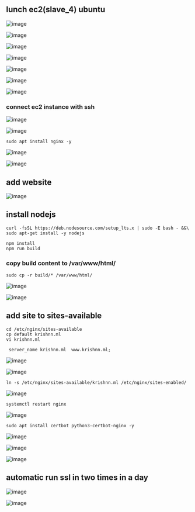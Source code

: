 ## lunch ec2(slave_4) ubuntu
![image](https://user-images.githubusercontent.com/40553867/204118619-0774c752-8f1e-4725-a902-ffe6f8601206.png)

![image](https://user-images.githubusercontent.com/40553867/204118636-56b33eba-2f9e-4eed-aade-ba9d9f822e85.png)

![image](https://user-images.githubusercontent.com/40553867/204118640-77778f20-62f8-4d06-997c-e9197661dfd0.png)

![image](https://user-images.githubusercontent.com/40553867/204118643-27b6f4e4-1882-4668-a1a9-1e874c7a42de.png)

![image](https://user-images.githubusercontent.com/40553867/204118647-dbc74665-84dd-4015-bc62-2d90404a4efc.png)

![image](https://user-images.githubusercontent.com/40553867/204119124-2cf5de11-efc5-4025-b61f-f32bd3999572.png)

![image](https://user-images.githubusercontent.com/40553867/204119162-5257c403-2ebc-4bcf-8e24-1398016ac947.png)

### connect ec2 instance with ssh

![image](https://user-images.githubusercontent.com/40553867/204119209-1af9bfb4-6799-455b-9886-2b80d12d31e4.png)

![image](https://user-images.githubusercontent.com/40553867/204119224-48670dd2-6bc1-45fa-855f-509893fab04f.png)

```
sudo apt install nginx -y
```
![image](https://user-images.githubusercontent.com/40553867/204119244-32b2fce0-c847-403f-b6b2-91f7de978d14.png)

![image](https://user-images.githubusercontent.com/40553867/204119276-236c2921-0d05-41a3-bc90-8f1edcd5bd03.png)

## add website 
![image](https://user-images.githubusercontent.com/40553867/204119350-8b56ee18-eb3a-4bc7-acac-8f978c00924a.png)

## install nodejs
```
curl -fsSL https://deb.nodesource.com/setup_lts.x | sudo -E bash - &&\
sudo apt-get install -y nodejs
```

```
npm install
npm run build
```

### copy build content to /var/www/html/
```
sudo cp -r build/* /var/www/html/
```

![image](https://user-images.githubusercontent.com/40553867/204119840-9012a6e3-15b9-4a81-8dda-862270c20c2c.png)

![image](https://user-images.githubusercontent.com/40553867/204119989-bfab7bb4-177b-4e87-9dfd-759a65791034.png)

## add site to sites-available 

```
cd /etc/nginx/sites-available
cp default krishnn.ml
vi krishnn.ml
```

```
 server_name krishnn.ml  www.krishnn.ml;
```

![image](https://user-images.githubusercontent.com/40553867/204121049-5e81dfc3-6ceb-404f-95bc-7a7188b133a3.png)

![image](https://user-images.githubusercontent.com/40553867/204121061-52897b8e-0b9c-40cd-80d7-8269e8c9e091.png)

```
ln -s /etc/nginx/sites-available/krishnn.ml /etc/nginx/sites-enabled/
```

![image](https://user-images.githubusercontent.com/40553867/204121124-99862ed4-7646-4413-8863-5b376e67eb95.png)

```
systemctl restart nginx
```
![image](https://user-images.githubusercontent.com/40553867/204121151-4be9d2cb-a774-4c14-8269-f2c350e35eae.png)
```
sudo apt install certbot python3-certbot-nginx -y
```
![image](https://user-images.githubusercontent.com/40553867/204121379-5df96e2b-852c-478f-b01a-5868eaba68f6.png)

![image](https://user-images.githubusercontent.com/40553867/204121445-e7184ca0-0e35-4c36-9656-d4b0b20ab9f8.png)

![image](https://user-images.githubusercontent.com/40553867/204121450-b9a0cc09-c400-4ebc-9438-62836ae978ff.png)

## automatic run ssl in two times in a day
![image](https://user-images.githubusercontent.com/40553867/204121512-034b25cb-baa2-423a-bad8-d2f59a46497f.png)

![image](https://user-images.githubusercontent.com/40553867/204121570-c835e7ae-4d7b-4983-ae1c-acd334c43f66.png)
